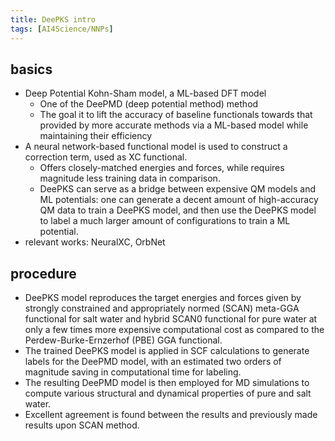 ```yaml
---
title: DeePKS intro
tags: [AI4Science/NNPs]
---
```


## basics
- Deep Potential Kohn-Sham model, a ML-based DFT model
	- One of the DeePMD (deep potential method) method 
	- The goal it to lift the accuracy of baseline functionals towards that provided by more accurate methods via a ML-based model while maintaining their efficiency
- A neural network-based functional model is used to construct a correction term, used as XC functional.
	- Offers closely-matched energies and forces, while requires magnitude less training data in comparison.
	- DeePKS can serve as a bridge between expensive QM models and ML potentials: one can generate a decent amount of high-accuracy QM data to train a DeePKS model, and then use the DeePKS model to label a much larger amount of configurations to train a ML potential.
- relevant works: NeuralXC, OrbNet

## procedure
- DeePKS model reproduces the target energies and forces given by strongly constrained and appropriately normed (SCAN) meta-GGA functional for salt water and hybrid SCAN0 functional for pure water at only a few times more expensive computational cost as compared to the Perdew-Burke-Ernzerhof (PBE) GGA functional.
- The trained DeePKS model is applied in SCF calculations to generate labels for the DeePMD model, with an estimated two orders of magnitude saving in computational time for labeling.
- The resulting DeePMD model is then employed for MD simulations to compute various structural and dynamical properties of pure and salt water.
- Excellent agreement is found between the results and previously made results upon SCAN method.

## 
